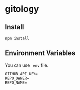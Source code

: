 # gitology

## Install
```
npm install
```

## Environment Variables

You can use `.env` file.  
```
GITHUB_API_KEY=
REPO_OWNER=
REPO_NAME=
```